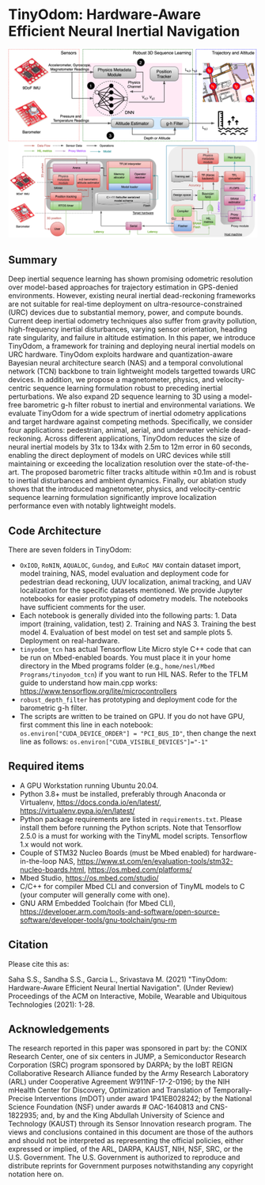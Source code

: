 # TinyOdom: Hardware-Aware Efficient Neural Inertial Navigation

![overview](tinyodom_SL.png)
![overview](tinyodom_framework.png)

## Summary
Deep inertial sequence learning has shown promising odometric resolution over model-based approaches for trajectory estimation in GPS-denied environments. However, existing neural inertial dead-reckoning frameworks are not suitable for real-time deployment on ultra-resource-constrained (URC) devices due to substantial memory, power, and compute bounds. Current deep inertial odometry techniques also suffer from gravity pollution, high-frequency inertial disturbances, varying sensor orientation, heading rate singularity, and failure in altitude estimation. In this paper, we introduce TinyOdom, a framework for training and deploying neural inertial models on URC hardware. TinyOdom exploits hardware and quantization-aware Bayesian neural architecture search (NAS) and a temporal convolutional network (TCN) backbone to train lightweight models targetted towards URC devices. In addition, we propose a magnetometer, physics, and velocity-centric sequence learning formulation robust to preceding inertial perturbations. We also expand 2D sequence learning to 3D using a model-free barometric g-h filter robust to inertial and environmental variations. We evaluate TinyOdom for a wide spectrum of inertial odometry applications and target hardware against competing methods. Specifically, we consider four applications: pedestrian, animal, aerial, and underwater vehicle dead-reckoning. Across different applications, TinyOdom reduces the size of neural inertial models by 31x to 134x with 2.5m to 12m error in 60 seconds, enabling the direct deployment of models on URC devices while still maintaining or exceeding the localization resolution over the state-of-the-art. The proposed barometric filter tracks altitude within ±0.1m and is robust to inertial disturbances and ambient dynamics. Finally, our ablation study shows that the introduced magnetometer, physics, and velocity-centric sequence learning formulation significantly improve localization performance even with notably lightweight models.

## Code Architecture

There are seven folders in TinyOdom:
- ```OxIOD```, ```RoNIN```,  ```AQUALOC```, ```Gundog```, and ```EuRoC MAV``` contain dataset import, model training, NAS, model evaluation and deployment code for pedestrian dead reckoning, UUV localization, animal tracking, and UAV localization for the specific datasets mentioned. We provide Jupyter notebooks for easier prototyping of odometry models. The notebooks have sufficient comments for the user.
- Each notebook is generally divided into the following parts: 1. Data import (training, validation, test) 2. Training and NAS 3. Training the best model 4. Evaluation of best model on test set and sample plots 5. Deployment on real-hardware.
- ```tinyodom_tcn``` has actual Tensorflow Lite Micro style C++ code that can be run on Mbed-enabled boards. You must place it in your home directory in the Mbed programs folder (e.g., ```home/nesl/Mbed Programs/tinyodom_tcn```) if you want to run HIL NAS. Refer to the TFLM guide to understand how main.cpp works: https://www.tensorflow.org/lite/microcontrollers
- ```robust_depth_filter``` has prototyping and deployment code for the barometric g-h filter.
- The scripts are written to be trained on GPU. If you do not have GPU, first comment this line in each notebook: ```os.environ["CUDA_DEVICE_ORDER"] = "PCI_BUS_ID"```, then change the next line as follows: ```os.environ["CUDA_VISIBLE_DEVICES"]="-1"```

## Required items 
- A GPU Workstation running Ubuntu 20.04.
- Python 3.8+ must be installed, preferably through Anaconda or Virtualenv, https://docs.conda.io/en/latest/, https://virtualenv.pypa.io/en/latest/
- Python package requirements are listed in ```requirements.txt```. Please install them before running the Python scripts. Note that Tensorflow 2.5.0 is a must for working with the TinyML model scripts. Tensorflow 1.x would not work.
- Couple of STM32 Nucleo Boards (must be Mbed enabled) for hardware-in-the-loop NAS, https://www.st.com/en/evaluation-tools/stm32-nucleo-boards.html, https://os.mbed.com/platforms/
- Mbed Studio, https://os.mbed.com/studio/
- C/C++ for compiler Mbed CLI and conversion of TinyML models to C (your computer will generally come with one).
- GNU ARM Embedded Toolchain (for Mbed CLI), https://developer.arm.com/tools-and-software/open-source-software/developer-tools/gnu-toolchain/gnu-rm

## Citation
Please cite this as:

Saha S.S., Sandha S.S., Garcia L., Srivastava M. (2021) "TinyOdom: Hardware-Aware Efficient Neural Inertial Navigation". (Under Review) Proceedings of the ACM on Interactive, Mobile, Wearable and Ubiquitous Technologies (2021): 1-28.

## Acknowledgements
The research reported in this paper was sponsored in part by: the CONIX Research Center, one of six centers in JUMP, a Semiconductor Research Corporation (SRC) program sponsored by DARPA; by the IoBT REIGN Collaborative Research Alliance funded by the Army Research Laboratory (ARL) under Cooperative Agreement W911NF-17-2-0196; by the NIH mHealth Center for Discovery, Optimization and Translation of Temporally-Precise Interventions (mDOT) under award 1P41EB028242; by the National Science Foundation (NSF) under awards \# OAC-1640813 and CNS-1822935; and, by and the King Abdullah University of Science and Technology (KAUST) through its Sensor Innovation research program. The views and conclusions contained in this document are those of the authors and should not be interpreted as representing the official policies, either expressed or implied, of the ARL, DARPA, KAUST, NIH, NSF, SRC, or the U.S. Government. The U.S. Government is authorized to reproduce and distribute reprints for Government purposes notwithstanding any copyright notation here on.



